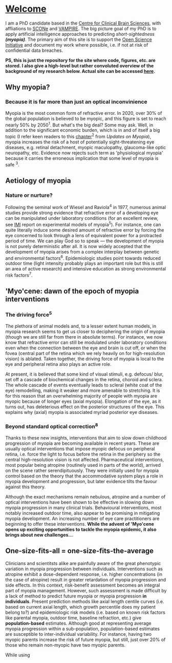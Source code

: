 # [Welcome](https://fyii200.github.io)
I am a PhD candidate based in the [Centre for Clinical Brain Sciences](https://www.ed.ac.uk/clinical-brain-sciences), with affliations to [SCONe](https://www.ed.ac.uk/clinical-sciences/ophthalmology/scone/about-scone) and [VAMPIRE](https://vampire.computing.dundee.ac.uk). The big picture goal of my PhD 
is to apply artificial intelligence approaches to predicting *short-sightedness **(myopia)***. The primary aim of this site is to support the [Open Science Initiative](https://en.wikipedia.org/wiki/Open_science) and document my work where possible, i.e. if not at risk of confidential data breaches.

**PS, this is just the repository for the site where code, figures, etc. are stored. I also give a high-level but rather convoluted overview of the background of my research below. 
Actual site can be accessed [here](https://fyii200.github.io).**

## Why myopia? 
### Because it is far more than just an optical inconvinience
Myopia is the most common form of refractive error. In 2020, over 30% of the global population is believed to be myopic, and this figure is set to reach nearly 50% by 2050<sup>1</sup>. But what's the big deal? Some may ask. Well, in addition to the significant economic burden, which is in and of itself a big topic (I refer keen readers to this [chapter](https://link.springer.com/chapter/10.1007/978-981-13-8491-2_3)<sup>2</sup> from *Updates on Myopia*), myopia increases the risk of a host of potentially sight-threatening eye diseases, e.g. retinal detachment, myopic maculopathy, glaucoma-like optic neuropathy, etc. Evidence now rejects such term as 'physiological myopia' because it carries the erroneous implication that some level of myopia is safe <sup>3</sup>. 

## Aetiology of myopia 
### Nature or nurture?
Following the seminal work of Wiesel and Raviola<sup>4</sup> in 1977, numerous animal studies provide strong evidence that refractive error of a developing eye can be manipulated under laboratory conditions (for an excellent review, see [IMI](https://myopiainstitute.org) report on experimental models of myopia<sup>5</sup>). For instance, one can quite literally induce some desired amount of refractive error by forcing the eye concerned to look through a lens of equivalent power for a protracted period of time. We can play God so to speak — the development of myopia is not purely deterministic after all. It is now widely accepted that the development of myopia arises from a complex interplay between genetic and environmental factors<sup>6</sup>. Epidemiologic studies point towards reduced outdoor time (light intensity probably plays an important role but this is still an area of active research) and intensive education as strong environmental risk factors<sup>7</sup>.

## 'Myo'cene: dawn of the epoch of myopia interventions
### The driving force<sup>5</sup>
The plethora of animal models and, to a lesser extent human models, in myopia research seems to get us closer to deciphering the origin of myopia (though we are still far from there in absolute terms). For instance, we now know that refractive error can still be modulated under laboratory conditions even when the connection between the eye and brain is cut off, or when the fovea (central part of the retina which we rely heavily on for high-resolution vision) is ablated. Taken together, the driving force of myopia is local to the eye and peripheral retina also plays an active role. 

At present, it is believed that some kind of visual stimuli, e.g. defocus/ blur, set off a cascade of biochemical changes in the retina, choroid and sclera. The whole cascade of events eventually leads to scleral (white coat of the eye) remodelling, making it weaker and more amenable to stretching. It is for this reason that an overwhelming majority of people with myopia are myopic because of longer eyes (axial myopia). Elongation of the eye, as it turns out, has deleterious effect on the posterior structures of the eye. This explains why (axial) myopia is associated myriad posterior eye diseases.  

### Beyond standard optical correction<sup>8</sup>
Thanks to these new insights, interventions that aim to slow down childhood progression of myopia are becoming available in recent years. These are usually optical interventions that impose myopic defocus on peripheral retina, i.e. force the light to focus before the retina in the periphery so the central high-resolution vision is not affected. Pharmaceutical interventions, most popular being atropine (routinely used in parts of the world), arrived on the scene rather serendipituously. They were initially used for myopia control based on the theory that the accommodative system plays a role in myopia development and progression, but later evidence tilts the favour against this theory. 

Although the exact mechanisms remain nebulous, atropine and a number of optical interventions have been shown to be effective in slowing down myopia progression in many clinical trials. Behavioural interventions, most notably increased outdoor time, also appear to be promising in mitigating myopia development. An increasing number of eye care practitioners are beginning to offer these interventions. **While the advent of 'Myo'cene opens up exciting opportunities to tackle the myopia epidemic, it also brings about new challenges...** 

## One-size-fits-all = one-size-fits-the-average
Clinicians and scientitsts alike are painfully aware of the great phenotypic variation in myopia progression between individuals. Interventions such as atropine exhibit a dose-dependent response, i.e. higher concentrations (in the case of atropine) result in greater retardation of myopia progression and side effects. In this context, risk-benefit assessment  becomes an integral part of myopia management. However, such assessment is made difficult by a lack of method to predict future myopia or myopia progression **in individuals**. Present prediction methods like axial length centile curves (i.e. based on current axial length, which growth percentile does my patient belong to?) and epidemiologic risk models (i.e. based on known risk factors like parental myopia, outdoor time, baseline refraction, etc.) give **population-based** estimates. Although good at representing average myopia progression within a sub-population, population-based estimates are susceptible to inter-individual variability. For instance, having two myopic parents increase the risk of future myopia, but still, just over 20% of those who remain non-myopic have two myopic parents.

While using


